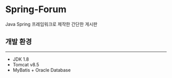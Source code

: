 # Spring-Forum
Java Spring 프레임워크로 제작한 간단한 게시판

## 개발 환경
---
- JDK 1.8
- Tomcat v8.5
- MyBatis + Oracle Database